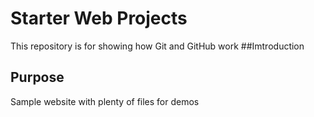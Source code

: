 # Starter Web Projects

This repository is for showing how Git and GitHub work
##Imtroduction
## Purpose

Sample website with plenty of files for demos
